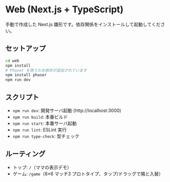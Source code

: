 # Web (Next.js + TypeScript)

手動で作成した Next.js 雛形です。依存関係をインストールして起動してください。

## セットアップ

```bash
cd web
npm install
# Phaser を使うため依存が追加されています
npm install phaser
npm run dev
```

## スクリプト
- `npm run dev`: 開発サーバ起動 (http://localhost:3000)
- `npm run build`: 本番ビルド
- `npm run start`: 本番サーバ起動
- `npm run lint`: ESLint 実行
- `npm run type-check`: 型チェック

## ルーティング
- トップ: `/`（ママの表示デモ）
- ゲーム: `/game`（6×6 マッチ3 プロトタイプ、タップ/ドラッグで隣と入替）
